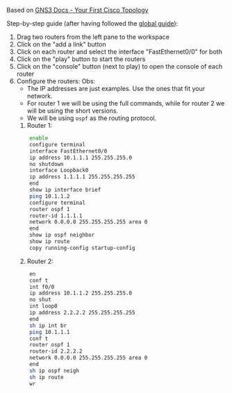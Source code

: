 Based on [GNS3 Docs - Your First Cisco Topology](https://docs.gns3.com/docs/getting-started/your-first-cisco-topology)

Step-by-step guide (after having followed the [global guide](../README.md)):
1. Drag two routers from the left pane to the workspace
2. Click on the "add a link" button
3. Click on each router and select the interface "FastEthernet0/0" for both
4. Click on the "play" button to start the routers
5. Click on the "console" button (next to play) to open the console of each router
6. Configure the routers:
   Obs:
   - The IP addresses are just examples. Use the ones that fit your network.
   - For router 1 we will be using the full commands, while for router 2 we will be using the short versions.
   - We will be using `ospf` as the routing protocol.
   1. Router 1:
    ```bash
        enable
        configure terminal
        interface FastEthernet0/0
        ip address 10.1.1.1 255.255.255.0
        no shutdown
        interface Loopback0
        ip address 1.1.1.1 255.255.255.255
        end
        show ip interface brief
        ping 10.1.1.2
        configure terminal
        router ospf 1
        router-id 1.1.1.1
        network 0.0.0.0 255.255.255.255 area 0
        end
        show ip ospf neighbor
        show ip route
        copy running-config startup-config
    ```
    2. Router 2:
    ```bash
        en
        conf t
        int f0/0
        ip address 10.1.1.2 255.255.255.0
        no shut
        int loop0
        ip address 2.2.2.2 255.255.255.255
        end
        sh ip int br
        ping 10.1.1.1
        conf t
        router ospf 1
        router-id 2.2.2.2
        network 0.0.0.0 255.255.255.255 area 0
        end
        sh ip ospf neigh
        sh ip route
        wr
    ```
